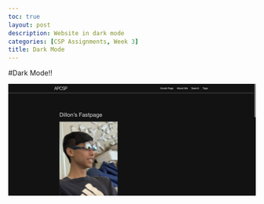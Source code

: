 ```yaml
---
toc: true
layout: post
description: Website in dark mode
categories: [CSP Assignments, Week 3]
title: Dark Mode
---
```


#Dark Mode!!

![DarkModeSS](images/dark-mode-screenshot.png)